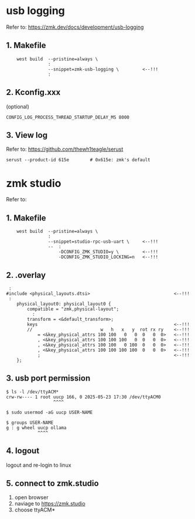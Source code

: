 # usb logging
Refer to: https://zmk.dev/docs/development/usb-logging

## 1. Makefile
```
	west build  --pristine=always \
                :
	            --snippet=zmk-usb-logging \         <--!!!
                :
```

## 2. Kconfig.xxx
(optional)
```
CONFIG_LOG_PROCESS_THREAD_STARTUP_DELAY_MS 8000
```

## 3. View log
Refer to: https://github.com/thewh1teagle/serust

```
serust --product-id 615e        # 0x615e: zmk's default
```


# zmk studio
Refer to: 

## 1. Makefile
```
	west build  --pristine=always \
                :
	            --snippet=studio-rpc-usb-uart \     <--!!!
	            --  :
	                -DCONFIG_ZMK_STUDIO=y \         <--!!!
	                -DCONFIG_ZMK_STUDIO_LOCKING=n   <--!!!
```

## 2. .overlay
```
 :
#include <physical_layouts.dtsi>                                <--!!!
 :
    physical_layout0: physical_layout0 {
        compatible = "zmk,physical-layout";
          :
        transform = <&default_transform>;
        keys                                                    <--!!!
        //                          w   h   x   y  rot rx ry    <--!!!
            = <&key_physical_attrs 100 100   0   0  0   0  0>   <--!!!
            , <&key_physical_attrs 100 100 100   0  0   0  0>   <--!!!
            , <&key_physical_attrs 100 100   0 100  0   0  0>   <--!!!
            , <&key_physical_attrs 100 100 100 100  0   0  0>   <--!!!
            ;                                                   <--!!!
    };
```

## 3. usb port permission
```
$ ls -l /dev/ttyACM*
crw-rw---- 1 root uucp 166, 0 2025-05-23 17:30 /dev/ttyACM0
                  ^^^^

$ sudo usermod -aG uucp USER-NAME

$ groups USER-NAME
g : g wheel uucp ollama
            ^^^^
```

## 4. logout

logout and re-login to linux

## 5. connect to zmk.studio

1. open browser
2. naviage to https://zmk.studio
3. choose ttyACM*

# 
